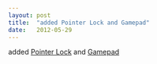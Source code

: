 ```yaml
---
layout: post
title:  "added Pointer Lock and Gamepad"
date:   2012-05-29
---
```


added <a href="http://www.w3.org/TR/pointerlock/">Pointer Lock</a> and <a href="http://www.w3.org/TR/gamepad/">Gamepad</a>

